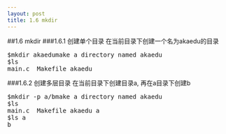 ```yaml
---
layout: post
title: 1.6 mkdir
---
```

##1.6 mkdir
###1.6.1 创建单个目录
在当前目录下创建一个名为akaedu的目录<br>
<pre class='terminal bootcamp'>
<span class='codeline'>$mkdir akaedu<span>make a directory named akaedu </span></span>
<span class='codeline'>$ls<span></span></span>
<span class='bash-output'>main.c  Makefile akaedu</span>
</pre>
###1.6.2 创建多层目录
在当前目录下创建目录a, 再在a目录下创建b<br>
<pre class='terminal bootcamp'>
<span class='codeline'>$mkdir -p a/b<span>make a directory named akaedu </span></span>
<span class='codeline'>$ls<span></span></span>
<span class='bash-output'>main.c  Makefile akaedu a</span>
<span class='codeline'>$ls a<span></span></span>
<span class='bash-output'>b</span>
</pre>
